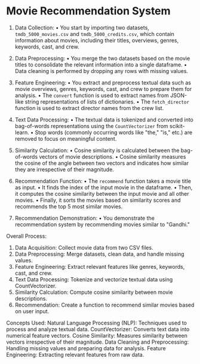 # Movie Recommendation System

1. Data Collection:
•	You start by importing two datasets, `tmdb_5000_movies.csv` and `tmdb_5000_credits.csv`, which contain information about movies, including their titles, overviews, genres, keywords, cast, and crew.

2. Data Preprocessing:
•	You merge the two datasets based on the movie titles to consolidate the relevant information into a single dataframe.
•	Data cleaning is performed by dropping any rows with missing values.

3. Feature Engineering:
•	You extract and preprocess textual data such as movie overviews, genres, keywords, cast, and crew to prepare them for analysis.
•	The `convert` function is used to extract names from JSON-like string representations of lists of dictionaries.
•	The `fetch_director` function is used to extract director names from the crew list.

4. Text Data Processing:
•	The textual data is tokenized and converted into bag-of-words representations using the `CountVectorizer` from scikit-learn.
•	Stop words (commonly occurring words like "the," "is," etc.) are removed to focus on meaningful content.

5. Similarity Calculation:
•	Cosine similarity is calculated between the bag-of-words vectors of movie descriptions.
•	Cosine similarity measures the cosine of the angle between two vectors and indicates how similar they are irrespective of their magnitude.

6. Recommendation Function:
•	The `recommend` function takes a movie title as input.
•	It finds the index of the input movie in the dataframe.
•	Then, it computes the cosine similarity between the input movie and all other movies.
•	Finally, it sorts the movies based on similarity scores and recommends the top 5 most similar movies.

7. Recommendation Demonstration:
•	You demonstrate the recommendation system by recommending movies similar to "Gandhi."

Overall Process:
1. Data Acquisition: Collect movie data from two CSV files.
2. Data Preprocessing: Merge datasets, clean data, and handle missing values.
3. Feature Engineering: Extract relevant features like genres, keywords, cast, and crew.
4. Text Data Processing: Tokenize and vectorize textual data using CountVectorizer.
5. Similarity Calculation: Compute cosine similarity between movie descriptions.
6. Recommendation: Create a function to recommend similar movies based on user input.

Concepts Used:
Natural Language Processing (NLP): Techniques used to process and analyze textual data.
CountVectorizer: Converts text data into numerical feature vectors.
Cosine Similarity: Measures similarity between vectors irrespective of their magnitude.
Data Cleaning and Preprocessing: Handling missing values and preparing data for analysis.
Feature Engineering: Extracting relevant features from raw data.


